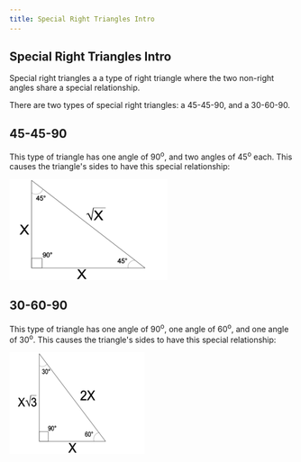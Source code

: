 ```yaml
---
title: Special Right Triangles Intro
---
```

## Special Right Triangles Intro

Special right triangles a a type of right triangle where the two non-right angles share a special relationship.

There are two types of special right triangles: a 45-45-90, and a 30-60-90.

## 45-45-90
This type of triangle has one angle of 90<sup>o</sup>, and two angles of 45<sup>o</sup> each. This causes the triangle's sides to have this special relationship:

![45-45-90 side relationships](https://github.com/Zoonn123/resources/blob/master/45-45-90hacktoberfestedit.png)

## 30-60-90
This type of triangle has one angle of 90<sup>o</sup>, one angle of 60<sup>o</sup>, and one angle of 30<sup>o</sup>. This causes the triangle's sides to have this special relationship:

![30-60-90 side relationships](https://github.com/Zoonn123/resources/blob/master/30-60-90hacktoberfestedit.png)



